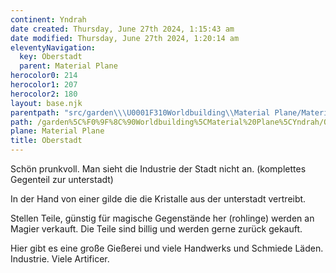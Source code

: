 ```yaml
---
continent: Yndrah
date created: Thursday, June 27th 2024, 1:15:43 am
date modified: Thursday, June 27th 2024, 1:20:14 am
eleventyNavigation:
  key: Oberstadt
  parent: Material Plane
herocolor0: 214
herocolor1: 207
herocolor2: 180
layout: base.njk
parentpath: "src/garden\\\U0001F310Worldbuilding\\Material Plane/Material Plane.md"
path: /garden%5C%F0%9F%8C%90Worldbuilding%5CMaterial%20Plane%5CYndrah/Oberstadt/
plane: Material Plane
title: Oberstadt
---
```


Schön prunkvoll. Man sieht die Industrie der Stadt nicht an. (komplettes Gegenteil zur unterstadt)

In der Hand von einer gilde die die Kristalle aus der unterstadt vertreibt. 

Stellen Teile, günstig für magische Gegenstände her (rohlinge) werden an Magier verkauft. Die Teile sind billig und werden gerne zurück gekauft. 

Hier gibt es eine große Gießerei und viele Handwerks und Schmiede Läden. Industrie. Viele Artificer.